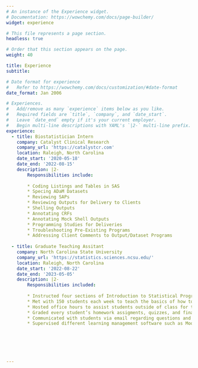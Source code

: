 ```yaml
---
# An instance of the Experience widget.
# Documentation: https://wowchemy.com/docs/page-builder/
widget: experience

# This file represents a page section.
headless: true

# Order that this section appears on the page.
weight: 40

title: Experience
subtitle:

# Date format for experience
#   Refer to https://wowchemy.com/docs/customization/#date-format
date_format: Jan 2006

# Experiences.
#   Add/remove as many `experience` items below as you like.
#   Required fields are `title`, `company`, and `date_start`.
#   Leave `date_end` empty if it's your current employer.
#   Begin multi-line descriptions with YAML's `|2-` multi-line prefix.
experience:
  - title: Biostatistician Intern
    company: Catalyst Clinical Research
    company_url: 'https://catalystcr.com'
    location: Raleigh, North Carolina
    date_start: '2020-05-18'
    date_end: '2022-08-15'
    description: |2-
        Responsibilities include:
        
        * Coding Listings and Tables in SAS
        * Specing ADaM Datasets
        * Reviewing SAPs
        * Reviewing Outputs for Delivery to Clients
        * Shelling Outputs
        * Annotating CRFs
        * Annotating Mock Shell Outputs
        * Programming Studies for Deliveries
        * Troubleshooting Pre-Existing Programs
        * Addressing Client Comments to Output/Dataset Programs
        
  - title: Graduate Teaching Assitant 
    company: North Carolina State University 
    company_url: 'https://statistics.sciences.ncsu.edu/'
    location: Raleigh, North Carolina
    date_start: '2022-08-22'
    date_end: '2023-05-05'
    description: |2-
        Responsibilities included:
        
        * Instructed four sections of Introduction to Statistical Programming
        * Met with 150 students each week to teach the basics of how to program in SAS
        * Hosted office hours to assist students outside of class for three hours per week
        * Graded every student’s homework assigments, quizzes, and final projects 
        * Communicated with students via email regarding questions and updates
        * Supervised different learning management software such as Moodle and Yellowdig

        
 
              

        
---
```


